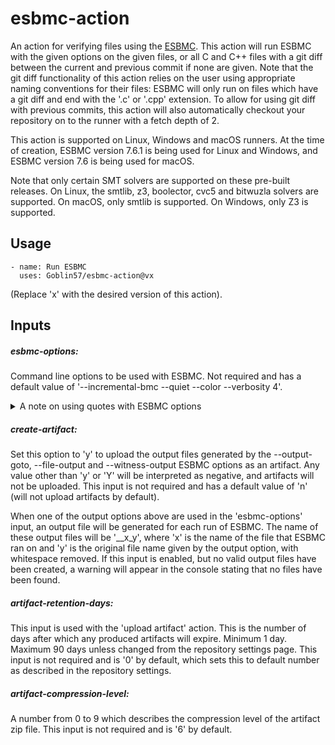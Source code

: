 # esbmc-action

An action for verifying files using the [ESBMC](https://github.com/esbmc/esbmc). This action will run ESBMC with the given options on the given files, or all C and C++ files with a git diff between the current and previous commit if none are given. Note that the git diff functionality of this action relies on the user using appropriate naming conventions for their files: ESBMC will only run on files which have a git diff and end with the '.c' or '.cpp' extension. To allow for using git diff with previous commits, this action will also automatically checkout your repository on to the runner with a fetch depth of 2.

This action is supported on Linux, Windows and macOS runners. At the time of creation, ESBMC version 7.6.1 is being used for Linux and Windows, and ESBMC version 7.6 is being used for macOS.

Note that only certain SMT solvers are supported on these pre-built releases. On Linux, the smtlib, z3, boolector, cvc5 and bitwuzla solvers are supported. On macOS, only smtlib is supported. On Windows, only Z3 is supported.

## Usage

```
- name: Run ESBMC
  uses: Goblin57/esbmc-action@vx
```
(Replace 'x' with the desired version of this action).

## Inputs

##### esbmc-options:

Command line options to be used with ESBMC. Not required and has a default value of '--incremental-bmc --quiet --color --verbosity 4'.

<details>
<summary>A note on using quotes with ESBMC options</summary>
<br>
You may want to surround certain options with quotes so that you may use spaces in them, for example. Please note that you should use single quotes and not double quotes when doing this: using double quotes will break the action's shell scripts.

Additionally, when using quotes (single only) to surround the file names used with the output options --output-goto, --file-output and --witness-output, note that while on macOS and Linux runners, you can use single quotes and whitespace in them as you please, but for Windows runners, you can not use whitespace after the end of the file name.
</details>

##### create-artifact:

Set this option to 'y' to upload the output files generated by the --output-goto, --file-output and --witness-output ESBMC options as an artifact. Any value other than 'y' or 'Y' will be interpreted as negative, and artifacts will not be uploaded. This input is not required and has a default value of 'n' (will not upload artifacts by default).

When one of the output options above are used in the 'esbmc-options' input, an output file will be generated for each run of ESBMC. The name of these output files will be '__x_y', where 'x' is the name of the file that ESBMC ran on and 'y' is the original file name given by the output option, with whitespace removed. If this input is enabled, but no valid output files have been created, a warning will appear in the console stating that no files have been found.

##### artifact-retention-days:

This input is used with the 'upload artifact' action. This is the number of days after which any produced artifacts will expire. Minimum 1 day. Maximum 90 days unless changed from the repository settings page. This input is not required and is '0' by default, which sets this to default number as described in the repository settings.

##### artifact-compression-level:

A number from 0 to 9 which describes the compression level of the artifact zip file. This input is not required and is '6' by default.

